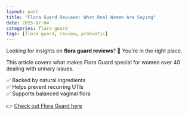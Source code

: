 ```yaml
---
layout: post
title: "Flora Guard Reviews: What Real Women Are Saying"
date: 2025-07-04
categories: flora-guard
tags: [flora guard, review, probiotic]
---
```


Looking for insights on **flora guard reviews**? 🌿 You're in the right place.

This article covers what makes Flora Guard special for women over 40 dealing with urinary issues.

✅ Backed by natural ingredients  
✅ Helps prevent recurring UTIs  
✅ Supports balanced vaginal flora  

👉 [Check out Flora Guard here](https://flora-guard.ca/)

